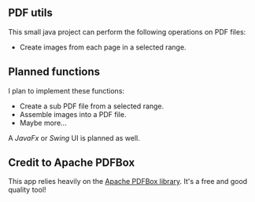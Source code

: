 ## PDF utils

This small java project can perform the following operations on PDF files:

- Create images from each page in a selected range.

## Planned functions

I plan to implement these functions:

- Create a sub PDF file from a selected range.
- Assemble images into a PDF file.
- Maybe more...

A *JavaFx* or *Swing* UI is planned as well.

## Credit to Apache PDFBox

This app relies heavily on the [Apache PDFBox library](https://pdfbox.apache.org/). 
It's a free and good quality tool!